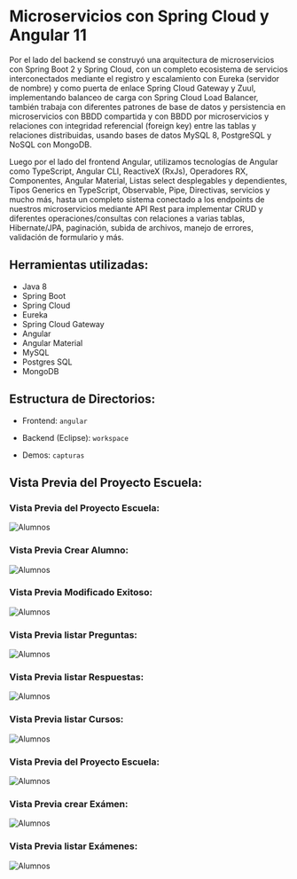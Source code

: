 # Microservicios con Spring Cloud y Angular 11

Por el lado del backend se construyó una arquitectura de microservicios con Spring Boot 2 y Spring Cloud, con un completo ecosistema de servicios interconectados mediante el registro y escalamiento con Eureka (servidor de nombre) y como puerta de enlace Spring Cloud Gateway y Zuul, implementando balanceo de carga con Spring Cloud Load Balancer, también trabaja con diferentes patrones de base de datos y persistencia en microservicios con BBDD compartida y con BBDD por microservicios y relaciones con integridad referencial (foreign key) entre las tablas y relaciones distribuidas, usando bases de datos MySQL 8, PostgreSQL y NoSQL con MongoDB.

Luego por el lado del frontend Angular, utilizamos tecnologías de Angular como TypeScript, Angular CLI, ReactiveX (RxJs), Operadores RX, Componentes,  Angular Material, Listas select desplegables y dependientes, Tipos Generics en TypeScript, Observable, Pipe, Directivas, servicios y mucho más, hasta un completo sistema conectado a los endpoints de nuestros microservicios mediante API Rest para implementar CRUD y diferentes operaciones/consultas con relaciones a varias tablas, Hibernate/JPA, paginación, subida de archivos, manejo de errores, validación de formulario y más.

## Herramientas utilizadas:
- Java 8
- Spring Boot
- Spring Cloud
- Eureka
- Spring Cloud Gateway
- Angular
- Angular Material
- MySQL
- Postgres SQL
- MongoDB

## Estructura de Directorios:

- Frontend:
`angular`

- Backend (Eclipse):
`workspace`

- Demos:
`capturas`

## Vista Previa del Proyecto Escuela:

### Vista Previa del Proyecto Escuela:

![Alumnos](capturas/screen-01.jpg)

### Vista Previa Crear Alumno:

![Alumnos](capturas/screen-02.jpg)

### Vista Previa Modificado Exitoso:

![Alumnos](capturas/screen-03.jpg)

### Vista Previa listar Preguntas:

![Alumnos](capturas/screen-04.jpg)

### Vista Previa listar Respuestas:

![Alumnos](capturas/screen-05.jpg)

### Vista Previa listar Cursos:

![Alumnos](capturas/screen-06.jpg)

### Vista Previa del Proyecto Escuela:

![Alumnos](capturas/screen-07.jpg)

### Vista Previa crear Exámen:

![Alumnos](capturas/screen-08.jpg)

### Vista Previa listar Exámenes:

![Alumnos](capturas/screen-09.jpg)